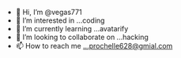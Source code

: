 - 👋 Hi, I’m @vegas771
- 👀 I’m interested in ...coding
- 🌱 I’m currently learning ...avatarify
- 💞️ I’m looking to collaborate on ...hacking
- 📫 How to reach me ...prochelle628@gmial.com


<!---
vegas771/vegas771 is a ✨ special ✨ repository because its `README.md` (this file) appears on your GitHub profile.
You can click the Preview link to take a look at your changes.
--->
